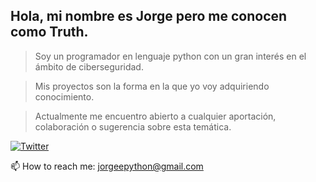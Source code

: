 ## Hola, mi nombre es Jorge pero me conocen como Truth.

> Soy un programador en lenguaje python con un gran interés en el ámbito de ciberseguridad.

> Mis proyectos son la forma en la que yo voy adquiriendo conocimiento.

> Actualmente me encuentro abierto a cualquier aportación, colaboración o sugerencia sobre esta temática.
 
[![Twitter](https://img.shields.io/twitter/follow/Truthz?logo=twitter&logoColor=white&color=darkgreen&label=Twitter&style=for-the-badge)](https://twitter.com/@KnxwsTruth)

📫 How to reach me: jorgeepython@gmail.com
